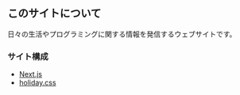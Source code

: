 ## このサイトについて

日々の生活やプログラミングに関する情報を発信するウェブサイトです。

### サイト構成

- [Next.js](https://nextjs.org/)
- [holiday.css](https://holidaycss.js.org/)
